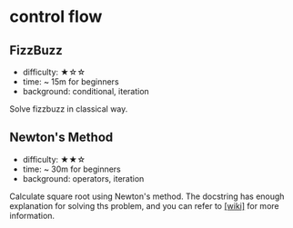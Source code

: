 # control flow

## FizzBuzz

- difficulty: ★☆☆
- time: ~ 15m for beginners
- background: conditional, iteration

Solve fizzbuzz in classical way.

## Newton's Method

- difficulty: ★★☆
- time: ~ 30m for beginners
- background: operators, iteration

Calculate square root using Newton's method. The docstring has enough explanation for solving ths problem, and you can refer to [[wiki]](https://en.wikipedia.org/wiki/Newton%27s_method) for more information.
